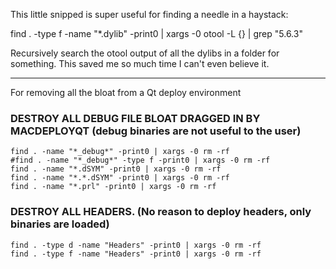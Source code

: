This little snipped is super useful for finding a needle in a haystack: 

  find . -type f -name "*.dylib" -print0 | xargs -0 otool -L {} | grep "5.6.3"
  
  Recursively search the otool output of all the dylibs in a folder for something.
  This saved me so much time I can't even believe it.
  
<hr>

For removing all the bloat from a Qt deploy environment

### DESTROY ALL DEBUG FILE BLOAT DRAGGED IN BY MACDEPLOYQT (debug binaries are not useful to the user)
```
find . -name "*_debug*" -print0 | xargs -0 rm -rf 
#find . -name "*_debug*" -type f -print0 | xargs -0 rm -rf
find . -name "*.dSYM" -print0 | xargs -0 rm -rf
find . -name "*.*.dSYM" -print0 | xargs -0 rm -rf
find . -name "*.prl" -print0 | xargs -0 rm -rf
```

### DESTROY ALL HEADERS. (No reason to deploy headers, only binaries are loaded)
```
find . -type d -name "Headers" -print0 | xargs -0 rm -rf
find . -type f -name "Headers" -print0 | xargs -0 rm -rf
```
